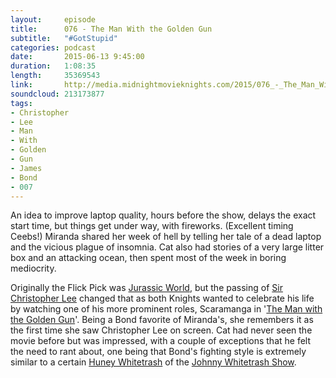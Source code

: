 ```yaml
---
layout:     episode
title:      076 - The Man With the Golden Gun
subtitle:   "#GotStupid"
categories: podcast
date:       2015-06-13 9:45:00
duration:   1:08:35
length:     35369543
link:       http://media.midnightmovieknights.com/2015/076_-_The_Man_With_the_Golden_Gun.m4a
soundcloud: 213173877
tags:
- Christopher
- Lee
- Man
- With
- Golden
- Gun
- James
- Bond
- 007
---
```

An idea to improve laptop quality, hours before the show, delays the exact start time, but things get under way, with fireworks. (Excellent timing Ceebs!) Miranda shared her week of hell by telling her tale of a dead laptop and the vicious plague of insomnia. Cat also had stories of a very large litter box and an attacking ocean, then spent most of the week in boring mediocrity.  

Originally the Flick Pick was [Jurassic World](http://www.imdb.com/title/tt0369610/), but the passing of [Sir Christopher Lee](http://www.imdb.com/name/nm0000489/) changed that as both Knights wanted to celebrate his life by watching one of his more prominent roles, Scaramanga in '[The Man with the Golden Gun](http://www.imdb.com/title/tt0071807/)'. Being a Bond favorite of Miranda's, she remembers it as the first time she saw Christopher Lee on screen. Cat had never seen the movie before but was impressed, with a couple of exceptions that he felt the need to rant about, one being that Bond's fighting style is extremely similar to a certain [Huney Whitetrash](https://twitter.com/OMGWTFHuney) of the [Johnny Whitetrash Show](http://johnnywhitetrash.com/).  